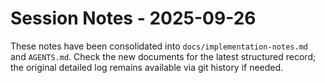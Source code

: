 # Session Notes - 2025-09-26

These notes have been consolidated into `docs/implementation-notes.md` and `AGENTS.md`. Check the new documents for the latest structured record; the original detailed log remains available via git history if needed.
